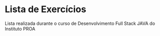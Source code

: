# Lista de Exercícios 

Lista realizada durante o curso de Desenvolvimento Full Stack JAVA do Instituto PROA
